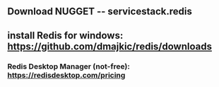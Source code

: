 ## Download NUGGET -- servicestack.redis

## install Redis for windows: https://github.com/dmajkic/redis/downloads

### Redis Desktop Manager (not-free): https://redisdesktop.com/pricing


